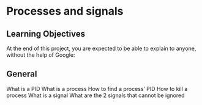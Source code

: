 # Processes and signals

## Learning Objectives

At the end of this project, you are expected to be able to explain to anyone, without the help of Google:

## General

What is a PID
What is a process
How to find a process’ PID
How to kill a process
What is a signal
What are the 2 signals that cannot be ignored